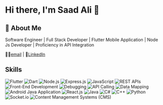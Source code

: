 # Hi there, I'm Saad Ali 👋

## 🚀 About Me

Software Engineer | Full Stack Developer | Flutter Mobile Application | Node Js Developer | Proficiency in API Integration

👩‍💻[email](mailto:saadalikc02@gmail.com) | 🤝[LinkedIn](https://www.linkedin.com/in/saadalikc) 

## Skills

![Flutter](https://img.shields.io/badge/Flutter-Expert-2BB7F6?logo=flutter)
![Dart](https://img.shields.io/badge/Dart-Expert-0175C2?logo=dart)
![Node.js](https://img.shields.io/badge/Node.js-Expert-339933?logo=node.js)
![Express.js](https://img.shields.io/badge/Express.js-Expert-000000?logo=express)
![JavaScript](https://img.shields.io/badge/JavaScript-Expert-F7DF1E?logo=javascript)
![REST APIs](https://img.shields.io/badge/REST%20APIs-Expert-FFC300?logo=rest)
![Front-End Development](https://img.shields.io/badge/Front--End%20Development-Expert-1380C3?logo=frontend)
![Debugging](https://img.shields.io/badge/Debugging-Expert-9B111E?logo=debugging)
![API Calling](https://img.shields.io/badge/API%20Calling-Expert-2E8B57?logo=api)
![Data Mapping](https://img.shields.io/badge/Data%20Mapping-Expert-6A5ACD?logo=data)
![Android Java Application](https://img.shields.io/badge/Android%20Application-Junior-3DDC84?logo=android)
![React.js](https://img.shields.io/badge/React.js-MidLevel-61DAFB?logo=react&logoColor=white)
![Java](https://img.shields.io/badge/Java-Mid--Level-007396?logo=java)
![C#](https://img.shields.io/badge/C%23-Mid--Level-239120?logo=c%20sharp)
![C++](https://img.shields.io/badge/C++-MidLevel-00599C?logo=cplusplus)
![Python](https://img.shields.io/badge/Python-MidLevel-3776AB?logo=python)
![Socket.io](https://img.shields.io/badge/Socket.io-Junior-010101?logo=socket.io)
![Content Management Systems (CMS)](https://img.shields.io/badge/CMS-Junior-5F9EA0?logo=cms)
